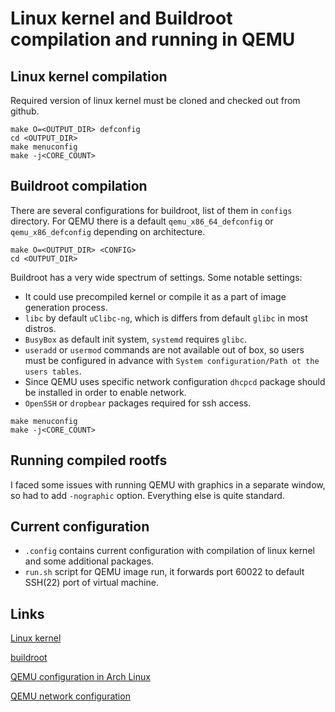 # Linux kernel and Buildroot compilation and running in QEMU
## Linux kernel compilation
Required version of linux kernel must be cloned and checked out from github.
```
make O=<OUTPUT_DIR> defconfig
cd <OUTPUT_DIR>
make menuconfig
make -j<CORE_COUNT>
```
## Buildroot compilation
There are several configurations for buildroot, list of them in `configs` directory.
For QEMU there is a default `qemu_x86_64_defconfig` or `qemu_x86_defconfig` depending on architecture.
```
make O=<OUTPUT_DIR> <CONFIG>
cd <OUTPUT_DIR>
```
Buildroot has a very wide spectrum of settings. Some notable settings:
* It could use precompiled kernel or compile it as a part of image generation process.
* `libc` by default `uClibc-ng`, which is differs from default `glibc` in most distros.
* `BusyBox` as default init system, `systemd` requires `glibc`.
* `useradd` or `usermod` commands are not available out of box, so users must be configured
in advance with `System configuration/Path ot the users tables`.
* Since QEMU uses specific network configuration `dhcpcd` package should be installed in order to
enable network.
* `OpenSSH` or `dropbear` packages required for ssh access.

```
make menuconfig
make -j<CORE_COUNT>
```

## Running compiled rootfs
I faced some issues with running QEMU with graphics in a separate window, so had to add `-nographic`
option. Everything else is quite standard.

## Current configuration
* `.config` contains current configuration with compilation of linux kernel and some additional packages.
* `run.sh` script for QEMU image run, it forwards port 60022 to default SSH(22) port of virtual machine.

## Links
[Linux kernel](https://github.com/torvalds/linux)

[buildroot](https://github.com/buildroot/buildroot)

[QEMU configuration in Arch Linux](https://wiki.archlinux.org/title/QEMU)

[QEMU network configuration](https://wiki.qemu.org/Documentation/Networking)